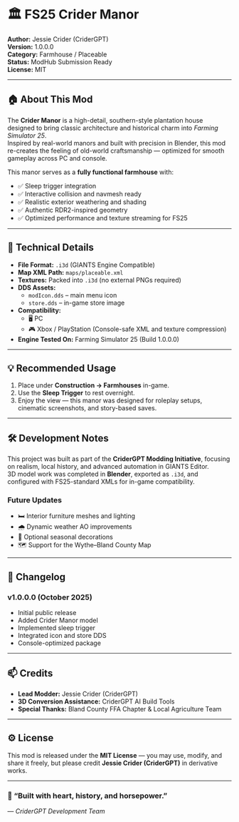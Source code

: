 # 🏛️ FS25 Crider Manor
**Author:** Jessie Crider (CriderGPT)  
**Version:** 1.0.0.0  
**Category:** Farmhouse / Placeable  
**Status:** ModHub Submission Ready  
**License:** MIT  

---

## 🏠 About This Mod
The **Crider Manor** is a high-detail, southern-style plantation house designed to bring classic architecture and historical charm into *Farming Simulator 25*.  
Inspired by real-world manors and built with precision in Blender, this mod re-creates the feeling of old-world craftsmanship — optimized for smooth gameplay across PC and console.

This manor serves as a **fully functional farmhouse** with:
- ✅ Sleep trigger integration  
- ✅ Interactive collision and navmesh ready  
- ✅ Realistic exterior weathering and shading  
- ✅ Authentic RDR2-inspired geometry  
- ✅ Optimized performance and texture streaming for FS25  

---

## 🧰 Technical Details
- **File Format:** `.i3d` (GIANTS Engine Compatible)  
- **Map XML Path:** `maps/placeable.xml`  
- **Textures:** Packed into `.i3d` (no external PNGs required)  
- **DDS Assets:**  
  - `modIcon.dds` – main menu icon  
  - `store.dds` – in-game store image  
- **Compatibility:**  
  - 🖥️ PC  
  - 🎮 Xbox / PlayStation (Console-safe XML and texture compression)  
- **Engine Tested On:** Farming Simulator 25 (Build 1.0.0.0)  

---

## 💡 Recommended Usage
1. Place under **Construction → Farmhouses** in-game.  
2. Use the **Sleep Trigger** to rest overnight.  
3. Enjoy the view — this manor was designed for roleplay setups, cinematic screenshots, and story-based saves.  

---

## 🛠️ Development Notes
This project was built as part of the **CriderGPT Modding Initiative**, focusing on realism, local history, and advanced automation in GIANTS Editor.  
3D model work was completed in **Blender**, exported as `.i3d`, and configured with FS25-standard XMLs for in-game compatibility.  

### Future Updates
- 🛏️ Interior furniture meshes and lighting  
- 🌧️ Dynamic weather AO improvements  
- 🧩 Optional seasonal decorations  
- 🗺️ Support for the Wythe–Bland County Map  

---

## 📜 Changelog
### v1.0.0.0 (October 2025)
- Initial public release  
- Added Crider Manor model  
- Implemented sleep trigger  
- Integrated icon and store DDS  
- Console-optimized package  

---

## 📫 Credits
- **Lead Modder:** Jessie Crider (CriderGPT)  
- **3D Conversion Assistance:** CriderGPT AI Build Tools  
- **Special Thanks:** Bland County FFA Chapter & Local Agriculture Team  

---

## ⚙️ License
This mod is released under the **MIT License** — you may use, modify, and share it freely, but please credit **Jessie Crider (CriderGPT)** in derivative works.

---

### 🌟 “Built with heart, history, and horsepower.”  
— *CriderGPT Development Team*
